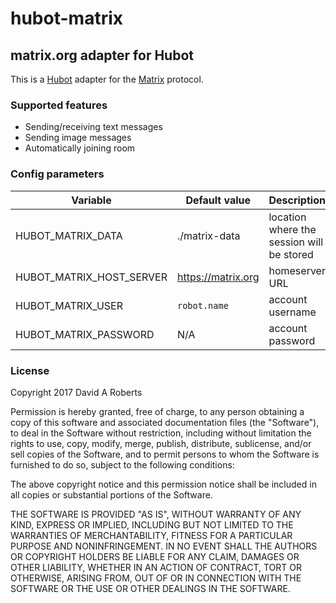 # hubot-matrix
## matrix.org adapter for Hubot

This is a [Hubot](http://hubot.github.com/) adapter for the [Matrix](https://matrix.org) protocol.

### Supported features
- Sending/receiving text messages
- Sending image messages
- Automatically joining room

### Config parameters

| Variable                  | Default value      | Description                               |
|---------------------------|--------------------|-------------------------------------------|
| HUBOT_MATRIX_DATA         | ./matrix-data      | location where the session will be stored |
| HUBOT_MATRIX_HOST_SERVER  | https://matrix.org | homeserver URL                            |
| HUBOT_MATRIX_USER         | `robot.name`       | account username                          |
| HUBOT_MATRIX_PASSWORD     | N/A                | account password                          |

### License
Copyright 2017 David A Roberts

Permission is hereby granted, free of charge, to any person obtaining a copy of this software and associated documentation files (the "Software"), to deal in the Software without restriction, including without limitation the rights to use, copy, modify, merge, publish, distribute, sublicense, and/or sell copies of the Software, and to permit persons to whom the Software is furnished to do so, subject to the following conditions:

The above copyright notice and this permission notice shall be included in all copies or substantial portions of the Software.

THE SOFTWARE IS PROVIDED "AS IS", WITHOUT WARRANTY OF ANY KIND, EXPRESS OR IMPLIED, INCLUDING BUT NOT LIMITED TO THE WARRANTIES OF MERCHANTABILITY, FITNESS FOR A PARTICULAR PURPOSE AND NONINFRINGEMENT. IN NO EVENT SHALL THE AUTHORS OR COPYRIGHT HOLDERS BE LIABLE FOR ANY CLAIM, DAMAGES OR OTHER LIABILITY, WHETHER IN AN ACTION OF CONTRACT, TORT OR OTHERWISE, ARISING FROM, OUT OF OR IN CONNECTION WITH THE SOFTWARE OR THE USE OR OTHER DEALINGS IN THE SOFTWARE.
